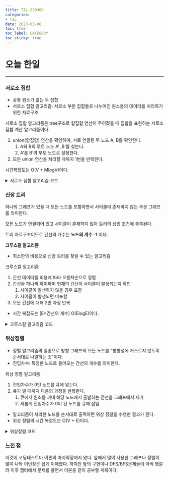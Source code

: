 ```yaml
---
title: TIL-230308
categories:
- TIL
date: 2023-03-08
toc: true
toc_label: CATEGORY
toc_sticky: true
---
```



# 오늘 한일

---

### 서로소 집합

- 공통 원소가 없는 두 집합
- 서로소 집합 알고리즘: 서로소 부분 집합들로 나누어진 원소들의 데이터를 처리하기 위한 자료구조

서로소 집합 알고리즘은 tree구조로 합집합 연산이 주어졌을 때 집합을 표현하는 서로소 집합 계산 알고리즘이다.

1. union(합집합) 연산을 확인하여, 서로 연결된 두 노드 A, B를 확인한다.
    1. A와 B의 루트 노드 A’ ,B’를 찾는다.
    2. A’를 B’의 부모 노드로 설정한다.
2. 모든 union 연산을 처리할 때까지 1번을 반복한다.

시간복잡도는 O(V + MlogV)이다.

<details>
<summary>서로소 집합 알고리즘 코드</summary>

```java
public static int v, e;
    public static int[] parent = new int[100001];

    //특정 원소가 속한 집합을 찾기
    public static int findParent(int x) {
        if (x == parent[x]) return x;
        return findParent(parent[x]);
    }
    // 두 원소가 속한 집합을 합치기
    public static void unionParent(int a, int b) {
        a = findParent(a);
        b = findParent(b);
        if (a < b) parent[b] = a;
        else parent[a] = b;
    }
    public static void main(String[] args) {
        Scanner sc = new Scanner(System.in);
        v = sc.nextInt();
        e = sc.nextInt();

        //부모 테이블상에서, 부모를 자기 자신으로 초기화
        for (int i =1;i<=v;i++) parent[i] = i;

        // Union 연산을 각각 수행
        for (int i =0;i<e;i++) {
            int a = sc.nextInt();
            int b = sc.nextInt();
            unionParent(a,b);
        }

        System.out.print("각 원소가 속한 집합 : ");
        for (int i =1;i<=v;i++) System.out.print(findParent(i) + " ");
        System.out.println();

        System.out.print("부모 테이블: ");
        for (int i = 1;i<=v;i++) System.out.print(parent[i] + " ");
        System.out.println();
```

</details>

### 신장 트리

하나의 그래프가 있을 때 모든 노드를 포함하면서 사이클이 존재하지 않는 부분 그래프를 의미한다.

모든 노드가 연결되어 있고 사이클이 존재하지 않아 트리의 성립 조건에 충족된다.

트리 자료구조이므로 간선의 개수는 **노드의 개수 -1** 이다.

**크루스칼 알고리즘**

- 최소한의 비용으로 신장 트리를 찾을 수 있는 알고리즘

크루스칼 알고리즘 

1. 간선 데이터를 비용에 따라 오름차순으로 정렬
2. 간선을 하나씩 확이하며 현재의 간선이 사이클이 발생되는지 확인
    1. 사이클이 발생하지 않을 경우 포함
    2. 사이클이 발생되면 미포함
3. 모든 간선에 대해 2번 과정 반복
- 시간 복잡도는 [E=간선의 개수] O(ElogE)이다.

<details>

<summary>크루스칼 알고리즘 코드</summary>

```java
class Edge implements Comparable<Edge> {
    private int distance;
    private int nodeA;
    private int nodeB;

    public Edge(int distance, int nodeA, int nodeB) {
        this.distance = distance;
        this.nodeA = nodeA;
        this.nodeB = nodeB;
    }

    public int getDistance() {
        return distance;
    }

    public int getNodeA() {
        return nodeA;
    }

    public int getNodeB() {
        return nodeB;
    }

    @Override
    public int compareTo(Edge other) {
        if (this.distance < other.distance) return -1;
        return 1;
    }
}

public class Main {
    public static int v, e;
    public static int[] parent = new int[100001];
    public static ArrayList<Edge> edges = new ArrayList<>();
    public static int result = 0;

    public static int findParent(int x) {
        if (x == parent[x]) return x;
        return parent[x] = findParent(parent[x]);
    }

    public static void unionParent(int a, int b) {
        a = findParent(a);
        b = findParent(b);
        if (a < b) parent[b] = a;
        else parent[a] = b;
    }

    public static void main(String[] args) {
        Scanner sc = new Scanner(System.in);

        v = sc.nextInt();
        e = sc.nextInt();

        for (int i = 1; i <= v; i++) parent[i] = i;

        for (int i = 0; i < e; i++) {
            int a = sc.nextInt();
            int b = sc.nextInt();
            int cost = sc.nextInt();
            edges.add(new Edge(cost, a, b));
        }

        // 가중치가 최소인 것부터 연결하기 위해 올림차순 정렬
        Collections.sort(edges);

        for (int i = 0; i < edges.size(); i++) {
            int cost = edges.get(i).getDistance();
            int a = edges.get(i).getNodeA();
            int b = edges.get(i).getNodeB();
            // 사이클이 발생하지 않는 경우 집합에 포함
            if (findParent(a) != findParent(b)) {
                unionParent(a, b);
                result += cost;
            }
        }
        System.out.println(result);
    }
}
```

</details>

### 위상정렬

- 정렬 알고리즘의 일종으로 방향 그래프의 모든 노드를 “방향성에 거스르지 않도록 순서대로 나열하는 것”이다.
- 진입차수: 특정한 노드로 들어오는 간선의 개수를 의미한다.

위상 정렬 알고리즘

1. 진입차수가 0인 노드를 큐에 넣는다.
2. 큐가 빌 때까지 다음의 과정을 반복한다.
    1. 큐에서 원소를 꺼내 해당 노드에서 출발하는 간선을 그래프에서 제거
    2. 새롭게 진입차수가 0이 된 노드를 큐에 삽입
- 알고리즘이 처리한 노드를 순서대로 출력하면 위상 정렬을 수행한 결과가 된다.
- 위상 정렬의 시간 복잡도는 O(V + E)이다.

<details>
<summary>위상정렬 코드</summary>

```java
public class Main {
    public static int v, e;
    // 진입차수
    public static int[] indegree = new int[100001];
    // 각 노드에 연결된 간선 정보를 담기 위해 연결리스트 초기화
    public static ArrayList<ArrayList<Integer>> graph = new ArrayList<ArrayList<Integer>>();

    // 위상 정렬 함수
    public static void topologySort() {
        ArrayList<Integer> result = new ArrayList<>();
        Queue<Integer> q = new LinkedList<>();

        for (int i = 1; i <= v; i++) {
            if (indegree[i] == 0) q.offer(i);
        }

        while (!q.isEmpty()) {
            // 큐에서 원소 간선 제거
            int now = q.poll();
            result.add(now);
            for (int i = 0; i < graph.get(now).size(); i++) {
                indegree[graph.get(now).get(i)] -= 1;
                if (indegree[graph.get(now).get(i)] == 0) {
                    q.offer(graph.get(now).get(i));
                }
            }
        }
        for (int i = 0; i < result.size(); i++) {
            System.out.print(result.get(i) + " ");
        }
    }

    public static void main(String[] args) {
        Scanner sc = new Scanner(System.in);
        v = sc.nextInt();
        e = sc.nextInt();

        for (int i = 0; i <= v; i++) {
            graph.add(new ArrayList<Integer>());
        }

        for (int i = 0; i < e; i++) {
            int a = sc.nextInt();
            int b = sc.nextInt();
            graph.get(a).add(b);
            indegree[b] += 1;
        }
        topologySort();
    }
}
```

</details>

### 느낀 점

이것이 코딩테스트다 이론의 마지막장까지 왔다. 앞에서 많이 사용한 그래프나 정렬이 많이 나와 이번장은 쉽게 이해했다. 하지만 앞의 구현이나 DFS/BFS문제들이 아직 헷갈려 이후 챕터에서 문제를 풀면서 이론을 같이 공부할 계획이다.

